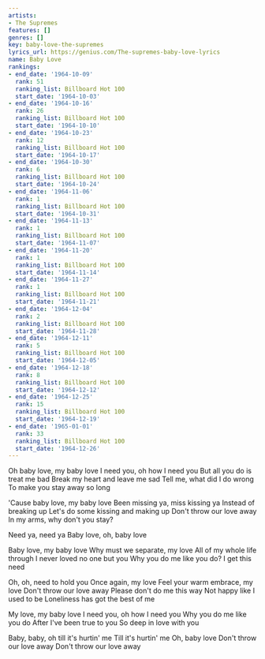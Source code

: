 ```yaml
---
artists:
- The Supremes
features: []
genres: []
key: baby-love-the-supremes
lyrics_url: https://genius.com/The-supremes-baby-love-lyrics
name: Baby Love
rankings:
- end_date: '1964-10-09'
  rank: 51
  ranking_list: Billboard Hot 100
  start_date: '1964-10-03'
- end_date: '1964-10-16'
  rank: 26
  ranking_list: Billboard Hot 100
  start_date: '1964-10-10'
- end_date: '1964-10-23'
  rank: 12
  ranking_list: Billboard Hot 100
  start_date: '1964-10-17'
- end_date: '1964-10-30'
  rank: 6
  ranking_list: Billboard Hot 100
  start_date: '1964-10-24'
- end_date: '1964-11-06'
  rank: 1
  ranking_list: Billboard Hot 100
  start_date: '1964-10-31'
- end_date: '1964-11-13'
  rank: 1
  ranking_list: Billboard Hot 100
  start_date: '1964-11-07'
- end_date: '1964-11-20'
  rank: 1
  ranking_list: Billboard Hot 100
  start_date: '1964-11-14'
- end_date: '1964-11-27'
  rank: 1
  ranking_list: Billboard Hot 100
  start_date: '1964-11-21'
- end_date: '1964-12-04'
  rank: 2
  ranking_list: Billboard Hot 100
  start_date: '1964-11-28'
- end_date: '1964-12-11'
  rank: 5
  ranking_list: Billboard Hot 100
  start_date: '1964-12-05'
- end_date: '1964-12-18'
  rank: 8
  ranking_list: Billboard Hot 100
  start_date: '1964-12-12'
- end_date: '1964-12-25'
  rank: 15
  ranking_list: Billboard Hot 100
  start_date: '1964-12-19'
- end_date: '1965-01-01'
  rank: 33
  ranking_list: Billboard Hot 100
  start_date: '1964-12-26'
---
```

Oh baby love, my baby love
I need you, oh how I need you
But all you do is treat me bad
Break my heart and leave me sad
Tell me, what did I do wrong
To make you stay away so long

'Cause baby love, my baby love
Been missing ya, miss kissing ya
Instead of breaking up
Let's do some kissing and making up
Don't throw our love away
In my arms, why don't you stay?

Need ya, need ya
Baby love, oh, baby love

Baby love, my baby love
Why must we separate, my love
All of my whole life through
I never loved no one but you
Why you do me like you do?
I get this need

Oh, oh, need to hold you
Once again, my love
Feel your warm embrace, my love
Don't throw our love away
Please don't do me this way
Not happy like I used to be
Loneliness has got the best of me

My love, my baby love
I need you, oh how I need you
Why you do me like you do
After I've been true to you
So deep in love with you

Baby, baby, oh till it's hurtin' me
Till it's hurtin' me
Oh, baby love
Don't throw our love away
Don't throw our love away
